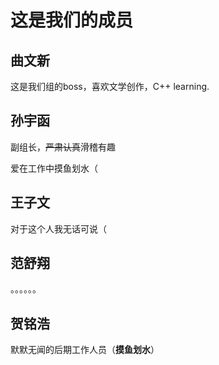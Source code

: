 # 这是我们的成员

## 曲文新

这是我们组的boss，喜欢文学创作，C++ learning.

## 孙宇函

副组长，~~严肃认真~~滑稽有趣

爱在工作中摸鱼划水（

## 王子文

对于这个人我无话可说（

## 范舒翔

。。。。。。

## 贺铭浩

默默无闻的后期工作人员（**摸鱼划水**）
